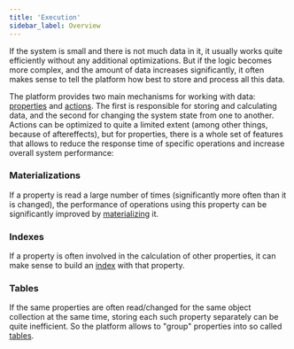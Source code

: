 ```yaml
---
title: 'Execution'
sidebar_label: Overview
---
```


If the system is small and there is not much data in it, it usually works quite efficiently without any additional optimizations. But if the logic becomes more complex, and the amount of data increases significantly, it often makes sense to tell the platform how best to store and process all this data.

The platform provides two main mechanisms for working with data: [properties](Properties.md) and [actions](Actions.md). The first is responsible for storing and calculating data, and the second for changing the system state from one to another. Actions can be optimized to quite a limited extent (among other things, because of aftereffects), but for properties, there is a whole set of features that allows to reduce the response time of specific operations and increase overall system performance:

### Materializations

If a property is read a large number of times (significantly more often than it is changed), the performance of operations using this property can be significantly improved by [materializing](Materializations.md) it.

### Indexes

If a property is often involved in the calculation of other properties, it can make sense to build an [index](Indexes.md) with that property.

### Tables

If the same properties are often read/changed for the same object collection at the same time, storing each such property separately can be quite inefficient. So the platform allows to "group" properties into so called [tables](Tables.md).

  
